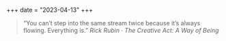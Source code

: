 +++
date = "2023-04-13"
+++

> “You can’t step into the same stream twice because it’s always flowing. Everything is.”
*Rick Rubin · The Creative Act: A Way of Being*